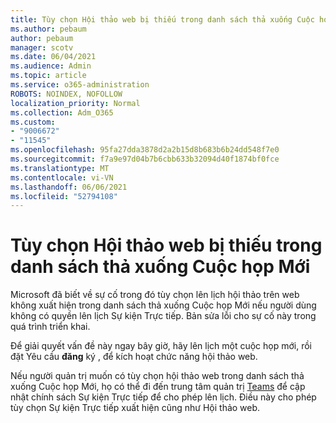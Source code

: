 ```yaml
---
title: Tùy chọn Hội thảo web bị thiếu trong danh sách thả xuống Cuộc họp Mới
ms.author: pebaum
author: pebaum
manager: scotv
ms.date: 06/04/2021
ms.audience: Admin
ms.topic: article
ms.service: o365-administration
ROBOTS: NOINDEX, NOFOLLOW
localization_priority: Normal
ms.collection: Adm_O365
ms.custom:
- "9006672"
- "11545"
ms.openlocfilehash: 95fa27dda3878d2a2b15d8b683b6b24dd548f7e0
ms.sourcegitcommit: f7a9e97d04b7b6cbb633b32094d40f1874bf0fce
ms.translationtype: MT
ms.contentlocale: vi-VN
ms.lasthandoff: 06/06/2021
ms.locfileid: "52794108"
---
```

# <a name="webinar-option-missing-in-new-meeting-drop-down"></a>Tùy chọn Hội thảo web bị thiếu trong danh sách thả xuống Cuộc họp Mới

Microsoft đã biết về sự cố trong đó tùy chọn  lên lịch hội thảo trên web không xuất hiện trong danh sách thả xuống Cuộc họp Mới nếu người dùng không có quyền lên lịch Sự kiện Trực tiếp. Bản sửa lỗi cho sự cố này trong quá trình triển khai.

Để giải quyết vấn đề này ngay bây giờ, hãy lên lịch một cuộc họp mới, rồi đặt Yêu cầu **đăng** ký , để kích hoạt chức năng hội thảo web.

Nếu người quản trị muốn có  tùy chọn hội thảo web trong danh sách thả xuống Cuộc họp Mới, họ có thể đi đến trung tâm quản trị [Teams](https://admin.teams.microsoft.com/policies/broadcasts) để cập nhật chính sách Sự kiện Trực tiếp để cho phép lên lịch. Điều này cho phép tùy chọn Sự kiện Trực tiếp xuất hiện cũng như Hội thảo web.